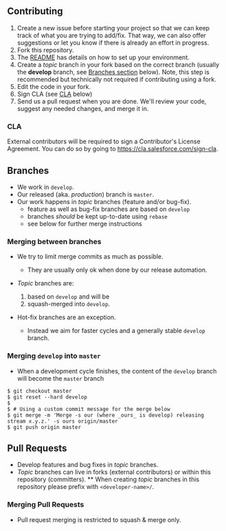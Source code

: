 ## Contributing
1. Create a new issue before starting your project so that we can keep track of
   what you are trying to add/fix. That way, we can also offer suggestions or
   let you know if there is already an effort in progress.
1. Fork this repository.
1. The [README](README.md) has details on how to set up your environment.
1. Create a _topic_ branch in your fork based on the correct branch (usually the **develop** branch, see [Branches section](#branches) below). Note, this step is recommended but technically not required if contributing using a fork.
1. Edit the code in your fork.
1. Sign CLA (see [CLA](#cla) below)
1. Send us a pull request when you are done. We'll review your code, suggest any
   needed changes, and merge it in.

### CLA
External contributors will be required to sign a Contributor's License
Agreement. You can do so by going to https://cla.salesforce.com/sign-cla.

## Branches
* We work in `develop`.
* Our released (aka. _production_) branch is `master`.
* Our work happens in _topic_ branches (feature and/or bug-fix).
  - feature as well as bug-fix branches are based on `develop`
  - branches _should_ be kept up-to-date using `rebase`
  - see below for further merge instructions

### Merging between branches
* We try to limit merge commits as much as possible.
  - They are usually only ok when done by our release automation.

* _Topic_ branches are:
  1. based on `develop` and will be
  1. squash-merged into `develop`.

* Hot-fix branches are an exception.
  - Instead we aim for faster cycles and a generally stable `develop` branch.

### Merging `develop` into `master`
* When a development cycle finishes, the content of the `develop` branch will become the `master` branch
```
$ git checkout master
$ git reset --hard develop
$
$ # Using a custom commit message for the merge below
$ git merge -m 'Merge -s our (where _ours_ is develop) releasing stream x.y.z.' -s ours origin/master
$ git push origin master
```

## Pull Requests
* Develop features and bug fixes in _topic_ branches.
* _Topic_ branches can live in forks (external contributors) or within this repository (committers).
  ** When creating _topic_ branches in this repository please prefix with `<developer-name>/`.

### Merging Pull Requests
* Pull request merging is restricted to squash & merge only.
